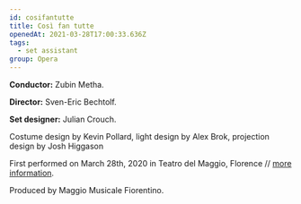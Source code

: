 ```yaml
---
id: cosifantutte
title: Così fan tutte
openedAt: 2021-03-28T17:00:33.636Z
tags:
  - set assistant
group: Opera
---
```

**Conductor:** Zubin Metha.



**Director:** Sven-Eric Bechtolf.



**Set designer:** Julian Crouch.



Costume design by Kevin Pollard, light design by Alex Brok, projection design by Josh Higgason



First performed on March 28th, 2020 in Teatro del Maggio, Florence // [more information](https://www.maggiofiorentino.com/en/events/24077/).



Produced by Maggio Musicale Fiorentino.
